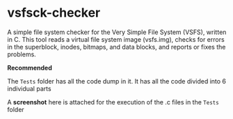 # vsfsck-checker
A simple file system checker for the Very Simple File System (VSFS), written in C. This tool reads a virtual file system image (vsfs.img), checks for errors in the superblock, inodes, bitmaps, and data blocks, and reports or fixes the problems.

**Recommended**

The `Tests` folder has all the code dump in it. It has all the code divided into 6 individual parts

A **screenshot** here is attached for the execution of the .c files in the `Tests` folder
